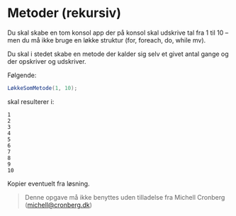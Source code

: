 ﻿# Metoder (rekursiv)

Du skal skabe en tom konsol app der på konsol 
skal udskrive tal fra 1 til 10 – men du må ikke 
bruge en løkke struktur (for, foreach, do, 
while mv). 

Du skal i stedet skabe en metode der kalder sig selv et givet antal gange og der opskriver og udskriver.

Følgende:

```csharp
LøkkeSomMetode(1, 10);
```
skal resulterer i:

```
1
2
3
4
5
6
7
8
9
10
```



Kopier eventuelt fra løsning.

<!-- footerstart -->
> Denne opgave må ikke benyttes uden tilladelse fra Michell Cronberg (michell@cronberg.dk)
<!-- footerslut -->